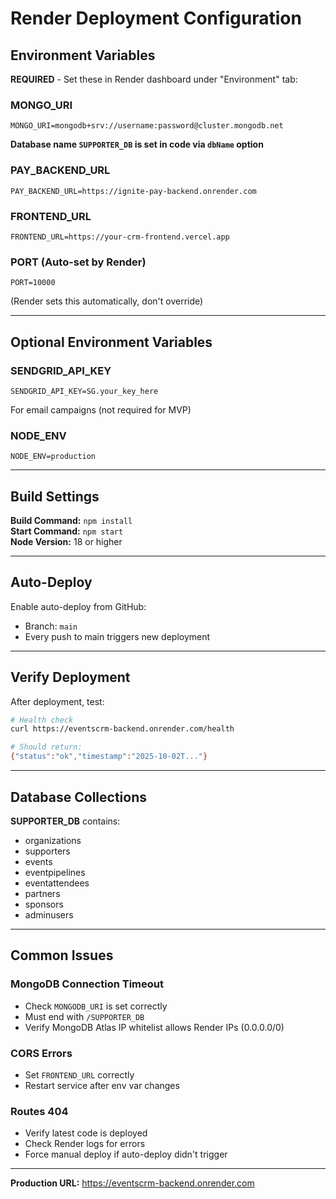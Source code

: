 # Render Deployment Configuration

## Environment Variables

**REQUIRED** - Set these in Render dashboard under "Environment" tab:

### MONGO_URI
```
MONGO_URI=mongodb+srv://username:password@cluster.mongodb.net
```
**Database name `SUPPORTER_DB` is set in code via `dbName` option**

### PAY_BACKEND_URL
```
PAY_BACKEND_URL=https://ignite-pay-backend.onrender.com
```

### FRONTEND_URL
```
FRONTEND_URL=https://your-crm-frontend.vercel.app
```

### PORT (Auto-set by Render)
```
PORT=10000
```
(Render sets this automatically, don't override)

---

## Optional Environment Variables

### SENDGRID_API_KEY
```
SENDGRID_API_KEY=SG.your_key_here
```
For email campaigns (not required for MVP)

### NODE_ENV
```
NODE_ENV=production
```

---

## Build Settings

**Build Command:** `npm install`  
**Start Command:** `npm start`  
**Node Version:** 18 or higher

---

## Auto-Deploy

Enable auto-deploy from GitHub:
- Branch: `main`
- Every push to main triggers new deployment

---

## Verify Deployment

After deployment, test:

```bash
# Health check
curl https://eventscrm-backend.onrender.com/health

# Should return:
{"status":"ok","timestamp":"2025-10-02T..."}
```

---

## Database Collections

**SUPPORTER_DB** contains:
- organizations
- supporters
- events
- eventpipelines
- eventattendees
- partners
- sponsors
- adminusers

---

## Common Issues

### MongoDB Connection Timeout
- Check `MONGODB_URI` is set correctly
- Must end with `/SUPPORTER_DB`
- Verify MongoDB Atlas IP whitelist allows Render IPs (0.0.0.0/0)

### CORS Errors
- Set `FRONTEND_URL` correctly
- Restart service after env var changes

### Routes 404
- Verify latest code is deployed
- Check Render logs for errors
- Force manual deploy if auto-deploy didn't trigger

---

**Production URL:** https://eventscrm-backend.onrender.com

